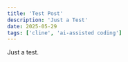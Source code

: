 ```yaml
---
title: 'Test Post'
description: 'Just a Test'
date: 2025-05-29
tags: ['cline', 'ai-assisted coding']
---
```


Just a test.